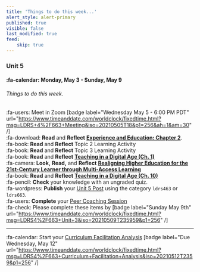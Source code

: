 ```yaml
---
title: 'Things to do this week...'
alert_style: alert-primary
published: true
visible: false
last_modified: true
feed:
    skip: true
---
```


### Unit 5
#### :fa-calendar: Monday, May 3 - Sunday, May 9
###### Things to do this week.

:fa-users: Meet in Zoom [badge label="Wednesday May 5 - 6:00 PM PDT" url="https://www.timeanddate.com/worldclock/fixedtime.html?msg=LDRS+4%2F663+Meeting&iso=20210505T18&p1=256&ah=1&am=30" /]     
:fa-download:  **Read** and **Reflect** [**Experience and Education: Chapter 2**](http://ruby.fgcu.edu/courses/ndemers/colloquium/experienceducationdewey.pdf).   
:fa-book: **Read** and **Reflect** Topic 2 Learning Activity  
:fa-book: **Read** and **Reflect** Topic 3 Learning Activity  
:fa-book: **Read** and **Reflect** [**Teaching in a Digital Age (Ch. 1)**](https://pressbooks.bccampus.ca/teachinginadigitalagev2/part/chapter-1-fundamental-change-in-education/)   
:fa-camera: **Look,** **Read,** and **Reflect** [**Realigning Higher Education for the 21st-Century Learner through Multi-Access Learning**](https://jolt.merlot.org/vol9no2/irvine_0613.htm)  
:fa-book: **Read** and **Reflect** [**Teaching in a Digital Age (Ch. 10)**](https://pressbooks.bccampus.ca/teachinginadigitalagev2/part/chapter-10-modes-of-delivery/)  
:fa-pencil: **Check** your knowledge with an ungraded quiz.  
:fa-wordpress: **Publish** your [Unit 5 Post](https://far.twu.ca/ldrs/663202103/assignments) using the category `ldrs463` or `ldrs663`.  
:fa-users: **Complete** your [Peer Coaching Session](https://far.twu.ca/ldrs/663202103/assignments)   
:fa-check: Please complete these items by [badge label="Sunday May 9th" url="https://www.timeanddate.com/worldclock/fixedtime.html?msg=LDRS4%2F663+Unit+3&iso=20210509T235959&p1=256" /]  

---

:fa-calendar: Start your [Curriculum Facilitation Analysis](https://far.twu.ca/ldrs/663202103/assignments) [badge label="Due Wednesday, May 12" url="https://www.timeanddate.com/worldclock/fixedtime.html?msg=LDRS4%2F663+Curriculum+Facilitation+Analysis&iso=20210512T2359&p1=256" /]
